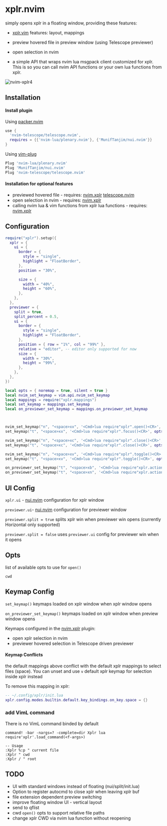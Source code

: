 # xplr.nvim
simply opens xplr in a floating window, providing these features:

- [xplr.vim](https://github.com/sayanarijit/xplr.vim) features: layout, mappings

- preview hovered file in preview window (using Telescope previewer)

- open selection in nvim

- a simple API that wraps nvim lua msgpack client customized for xplr. This is so you can call nvim API functions or your own lua functions from xplr. 

![nvim-xplr4](https://user-images.githubusercontent.com/16906982/129458538-ba41fc00-c940-4d53-b299-6bf9fdeeb2ad.gif)

## Installation
#### Install plugin
Using [packer.nvim](https://github.com/wbthomason/packer.nvim)
```lua
use {
  'nvim-telescope/telescope.nvim',
  requires = {{'nvim-lua/plenary.nvim'}, {'MunifTanjim/nui.nvim'}}
}
```
Using [vim-plug](https://github.com/junegunn/vim-plug)
```lua
Plug 'nvim-lua/plenary.nvim'
Plug 'MunifTanjim/nui.nvim'
Plug 'nvim-telescope/telescope.nvim'
```


#### Installation for optional features

- previewed hovered file - requires: [nvim.xplr](https://github.com/fhill2/nvim.xplr) [telescope.nvim](https://github.com/nvim-telescope/telescope.nvim)
- open selection in nvim - requires: [nvim.xplr](https://github.com/fhill2/nvim.xplr)
- calling nvim lua & vim functions from xplr lua functions - requires: [nvim.xplr](https://github.com/fhill2/nvim.xplr)



## Configuration
```lua
require("xplr").setup({
  xplr = {
    ui = {
      border = {
        style = "single",
        highlight = "FloatBorder",
      },
      position = "30%",

      size = {
        width = "40%",
        height = "60%",
      },
    },
  },
  previewer = {
    split = true,
    split_percent = 0.5,
    ui = {
      border = {
        style = "single",
        highlight = "FloatBorder",
      },
      position = { row = "1%", col = "99%" },
      relative = "editor", -- editor only supported for now
      size = {
        width = "30%",
        height = "99%",
      },
    },
  },
})

local opts = { noremap = true, silent = true }
local nvim_set_keymap = vim.api.nvim_set_keymap
local mappings = require("xplr.mappings")
local set_keymap = mappings.set_keymap
local on_previewer_set_keymap = mappings.on_previewer_set_keymap



nvim_set_keymap("n", "<space>xx", '<Cmd>lua require"xplr".open()<CR>', opts) -- open/focus cycle
set_keymap("t", "<space>xx", '<Cmd>lua require"xplr".focus()<CR>', opts) -- open/focus cycle

nvim_set_keymap("n", "<space>xc", '<Cmd>lua require"xplr".close()<CR>', opts)
set_keymap("t", "<space>xc", '<Cmd>lua require"xplr".close()<CR>', opts)

nvim_set_keymap("n", "<space>xv", '<Cmd>lua require"xplr".toggle()<CR>', opts)
set_keymap("t", "<space>xv", '<Cmd>lua require"xplr".toggle()<CR>', opts)

on_previewer_set_keymap("t", "<space>xb", '<Cmd>lua require"xplr.actions".scroll_previewer_up()<CR>', opts)
on_previewer_set_keymap("t", "<space>xn", '<Cmd>lua require"xplr.actions".scroll_previewer_down()<CR>', opts)
```


## UI Config
`xplr.ui` - [nui.nvim](https://github.com/MunifTanjim/nui.nvim) configuration for xplr window

`previewer.ui`- [nui.nvim](https://github.com/MunifTanjim/nui.nvim) configuration for previewer window


`previewer.split = true` splits xplr win when previewer win opens (currently Horizontal only supported)

`previewer.split = false` uses `previewer.ui` config for previewer win when it opens
 
## Opts
list of available opts to use for `open()`

`cwd`



## Keymap Config
`set_keymap()` keymaps loaded on xplr window when xplr window opens

`on_previewer_set_keymap()` keymaps loaded on xplr window when preview window opens

Keymaps configured in the [nvim.xplr](https://github.com/fhill2/nvim.xplr) plugin:

- open xplr selection in nvim
- previewer hovered selection in Telescope driven previewer


#### Keymap Conflicts
the default mappings above conflict with the default xplr mappings to select files (space).
You can unset and use `v` default xplr keymap for selection inside xplr instead

To remove this mapping in xplr:

```lua
-- ~/.config/xplr/init.lua
xplr.config.modes.builtin.default.key_bindings.on_key.space = {}
```

### add VimL command
There is no VimL command binded by default

```vim
command! -bar -nargs=? -complete=dir Xplr lua require'xplr'.load_command(<f-args>)

-- Usage
:Xplr %:p " current file
:Xplr " cwd
:Xplr / " root
```


## TODO

- UI with standard windows instead of floating (nui/split/init.lua)
- Option to register autocmd to close xplr when leaving xplr buf
- file extension dependent preview switching
- improve floating window UI - vertical layout
- send to qflist 
- cwd `open()` opts to support relative file paths
- change xplr CWD via nvim lua function without reopening







